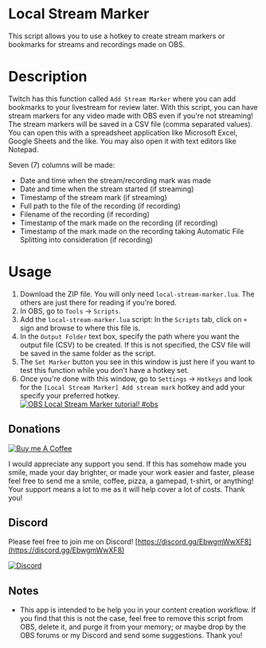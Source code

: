 # Local Stream Marker
This script allows you to use a hotkey to create stream markers
or bookmarks for streams and recordings made on OBS.

# Description
Twitch has this function called `Add Stream Marker` where you
can add bookmarks to your livestream for review later. With
this script, you can have stream markers for any video made
with OBS even if you're not streaming! The stream markers will
be saved in a CSV file (comma separated values). You can open
this with a spreadsheet application like Microsoft Excel,
Google Sheets and the like. You may also open it with text
editors like Notepad.

Seven (7) columns will be made:
* Date and time when the stream/recording mark was made
* Date and time when the stream started (if streaming)
* Timestamp of the stream mark (if streaming)
* Full path to the file of the recording (if recording)
* Filename of the recording (if recording)
* Timestamp of the mark made on the recording (if recording)
* Timestamp of the mark made on the recording taking Automatic File Splitting into consideration (if recording)


# Usage
1. Download the ZIP file. You will only need `local-stream-marker.lua`. The others are just there for reading if you're bored.
1. In OBS, go to `Tools` -> `Scripts`.
3. Add the `local-stream-marker.lua` script: In the `Scripts` tab, click on `+` sign and browse to where this file is.
4. In the `Output Folder` text box, specify the path where you want the output file (CSV) to be created. If this is not specified, the CSV file will be saved in the same folder as the script.
5. The `Set Marker` button you see in this window is just here if you want to test this function while you don't have a hotkey set.
6. Once you're done with this window, go to `Settings` -> `Hotkeys` and look for the `[Local Stream Marker] Add stream mark` hotkey and add your specify your preferred hotkey.
[![OBS Local Stream Marker tutorial! #obs](https://img.youtube.com/vi/kqZ8IEHLiYk/0.jpg)](https://www.youtube.com/watch?v=kqZ8IEHLiYk)

## Donations
[![Buy me A Coffee](http://sidestream.tk/wp-content/uploads/2021/06/white-button-e1624263691285.png "Buy Me A Coffee")](https://buymeacoffee.com/honganqi)

I would appreciate any support you send. If this has somehow
made you smile, made your day brighter, or made your work
easier and faster, please feel free to send me a smile, coffee,
pizza, a gamepad, t-shirt, or anything! Your support means a
lot to me as it will help cover a lot of costs. Thank you!

## Discord
Please feel free to join me on Discord!
[https://discord.gg/EbwgmWwXF8](https://discord.gg/EbwgmWwXF8)

[![Discord](https://discord.com/assets/f9bb9c4af2b9c32a2c5ee0014661546d.png)](https://discord.gg/EbwgmWwXF8)

## Notes
* This app is intended to be help you in your content creation
workflow. If you find that this is not the case, feel free to
remove this script from OBS, delete it, and purge it from your
memory; or maybe drop by the OBS forums or my Discord and send
some suggestions. Thank you!